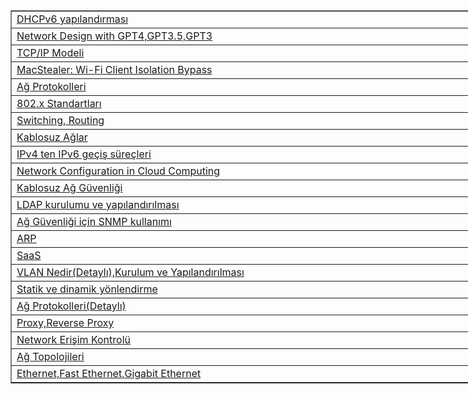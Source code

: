 <table align="left" border="1" cellpadding="1" cellspacing="1" style="width:1108px">
                <tr>
                    <td  style="width: 847px; text-align: left;"><a href="https://medium.com/@sadikklc/ipv6-nedir-ipv6ya-neden-geçiş-yapıyoruz-ipv6-adres-çeşitleri-dhcpv6-nasıl-çalışır-4644f6a52f7">DHCPv6 yapılandırması</a></td>
                </tr>
                <tr>
                    <td style="width:847px"><a href="https://medium.com/@alisanyildiz/a%C4%9F-tasar%C4%B1m%C4%B1-network-design-70faec481971">Network Design with GPT4,GPT3.5,GPT3</a>&nbsp;</td>
                </tr>
                <tr>
                    <td style="width:847px"><a href="https://medium.com/@cernekn2910/tcp-ip-modeli%CC%87-a392af7e7458">TCP/IP Modeli</a></td>
                </tr>
                <tr>
                    <td style="width:847px"><a href="https://medium.com/@mehmetcanatar/wifi-client-isolation-bypass-macstealer-a01620270105">MacStealer: Wi-Fi Client Isolation Bypass</a></td>
                </tr>
                <tr>
                    <td style="width:847px"><a href="https://medium.com/@ademmtulgar/network-protocols-a%C4%9F-protokolleri-24f62bf810fb">Ağ Protokolleri</a></td>
                </tr>
                <tr>
                    <td style="width:847px"><a href="https://medium.com/@alim27qaz/802-1x-nedi%CC%87r-nasil-%C3%A7ali%C5%9Fir-b2b55c838193">802.x Standartları</a></td>
                </tr>
                <tr>
                    <td style="width:847px"><a href="https://medium.com/@mehmetemre1818/switching-routing-2c92d6b9ee35">Switching, Routing</a></td>
                </tr>
                <tr>
                    <td style="width:847px"><a href="https://medium.com/@busecevvk/kablosuz-a%C4%9Flar-56ee4a53a28d">Kablosuz Ağlar</a></td>
                </tr>
                <tr>
                    <td style="width:847px"><a href="https://medium.com/@melisaaktuna/ipv4ten-ipv6-ya-geçiş-süreci-5b1cf0a0584e">IPv4 ten IPv6 ge&ccedil;iş s&uuml;re&ccedil;leri</a></td>
                </tr>
                <tr>
                    <td style="width:847px"><a href="https://medium.com/@furkan.bilban/network-configuration-in-cloud-computing-bulut-bili%C5%9Fimde-a%C4%9F-yap%C4%B1land%C4%B1rmas%C4%B1-117cf0fb8fa7">Network Configuration in Cloud Computing</a></td>
                </tr>
                <tr>
                    <td style="width:847px"><a href="https://medium.com/@deniizs97/kablosuz-ağ-güvenli̇ği̇-ceb0eee7865d">Kablosuz Ağ G&uuml;venliği</a></td>
                </tr>
                <tr>
                    <td style="width:847px"><a href="https://medium.com/@esmenhly/ldap-kurulumu-ve-yapılandırılması-4a7f58b53cdc">LDAP kurulumu ve yapılandırılması</a></td>
                </tr>
                <tr>
                    <td style="width:847px"><a href="https://medium.com/@ozgegulsoy/snmp-simple-network-management-protocol-basit-ağ-yönetim-protokolü-4eccebc25bc7">Ağ G&uuml;venliği i&ccedil;in SNMP kullanımı</a></td>
                </tr>
                <tr>
                    <td style="width:847px"><a href="https://medium.com/@berkayakyoland/address-resolution-protocol-285082f22fbc">ARP</a></td>
                </tr>
                <tr>
                    <td style="width:847px"><a href="https://medium.com/@yeldayilmaz81/saas-nedi%CC%87r-f46ac91066b5">SaaS</a></td>
                </tr>
                <tr>
                    <td style="width:847px"><a href="https://medium.com/@tugceeranil/vlan-nedir-kurulum-ve-yapılandırması-c768d3f3e9df">VLAN Nedir(Detaylı),Kurulum ve Yapılandırılması</a></td>
                </tr>
                <tr>
                    <td style="width:847px"><a href="https://medium.com/@kaanhakyoldas34/stati̇k-ve-di̇nami̇k-yönlendi̇rme-58de24fb12be">Statik ve dinamik y&ouml;nlendirme</a></td>
                </tr>
                <tr>
                    <td style="width:847px"><a href="https://medium.com/@durmuzl/ağ-protokolleri-34a7282e596a">Ağ Protokolleri(Detaylı)</a></td>
                </tr>
                <tr>
                    <td style="width:847px"><a href="https://medium.com/@emre.mgurbuz/proxy-nedir-e7738bce931e">Proxy,Reverse Proxy</a></td>
                </tr>
                <tr>
                    <td style="width:847px"><a href="https://medium.com/@seliinbilgin/ağ-erişim-kontrolü-network-access-control-nac-cc3a6b26cee6">Network Erişim Kontrol&uuml;</a></td>
                </tr>
                <tr>
                    <td style="width:847px"><a href="https://medium.com/@yasemin.oztur107/a%C4%9F-topolojileri-32f7e83e6f1f">Ağ Topolojileri</a></td>
                </tr>
                <tr>
                    <td style="width:847px"><a href="https://medium.com/@kubra.ssman23/ethernet-1ed46adb158d">Ethernet,Fast Ethernet,Gigabit Ethernet</a></td>
                </tr>
       </table>
